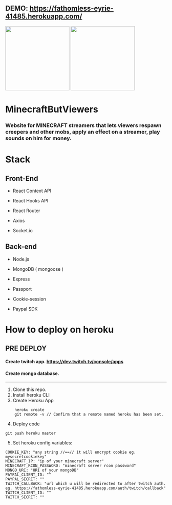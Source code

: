 ## DEMO: https://fathomless-eyrie-41485.herokuapp.com/

<img src = "https://imgur.com/pmwrgXb.png" width ="200" /> <img src = "https://imgur.com/Y9PecPX.png" width ="200" />

# MinecraftButViewers

### Website for MINECRAFT streamers that lets viewers respawn creepers and other mobs, apply an effect on a streamer, play sounds on him for money.

# Stack

## Front-End

- React Context API

- React Hooks API

- React Router

- Axios

- Socket.io

## Back-end

- Node.js

- MongoDB ( mongoose )

- Express

- Passport

- Cookie-session

- Paypal SDK

# How to deploy on heroku

## PRE DEPLOY

#### Create twitch app. https://dev.twitch.tv/console/apps
#### Create mongo database.

---

1. Clone this repo.
2. Install heroku CLI
3. Create Heroku App

```
    heroku create
    git remote -v // Confirm that a remote named heroku has been set.
```

4. Deploy code

```
git push heroku master
```

5. Set heroku config variables:

```
COOKIE_KEY: "any string //==// it will encrypt cookie eg. mysecretcookiekey"
MINECRAFT_IP: "ip of your minecraft server"
MINECRAFT_RCON_PASSWORD: "minecraft server rcon password"
MONGO_URI: "URI of your mongoDB"
PAYPAL_CLIENT_ID: ""
PAYPAL_SECRET: ""
TWITCH_CALLBACK: "url which u will be redirected to after twitch auth. eg. https://fathomless-eyrie-41485.herokuapp.com/auth/twitch/callback"
TWITCH_CLIENT_ID: ""
TWITCH_SECRET: ""

```
